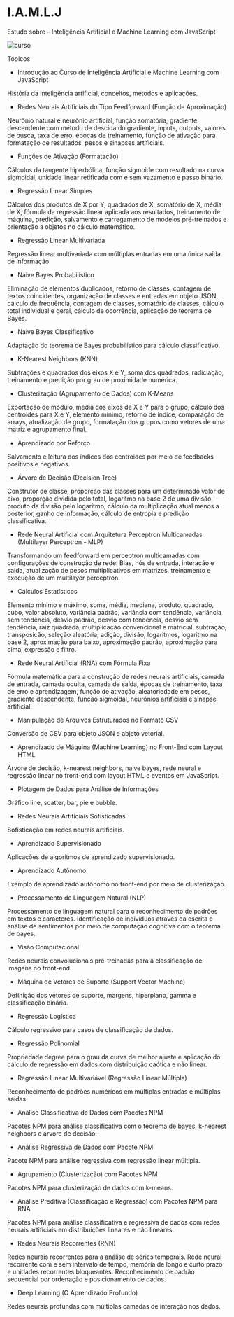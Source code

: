# I.A.M.L.J
Estudo sobre - Inteligência Artificial e Machine Learning com JavaScript

![curso](https://user-images.githubusercontent.com/38336873/217972825-d353a06b-bb68-4e33-9250-3081f0014bac.png)

Tópicos

* Introdução ao Curso de Inteligência Artificial e Machine Learning com JavaScript

História da inteligência artificial, conceitos, métodos e aplicações.



* Redes Neurais Artificiais do Tipo Feedforward (Função de Aproximação)

Neurônio natural e neurônio artificial, função somatória, gradiente descendente com método de descida do gradiente, inputs, outputs, valores de busca, taxa de erro, épocas de treinamento, função de ativação para formatação de resultados, pesos e sinapses artificiais.



* Funções de Ativação (Formatação)

Cálculos da tangente hiperbólica, função sigmoide com resultado na curva sigmoidal, unidade linear retificada com e sem vazamento e passo binário.



* Regressão Linear Simples

Cálculos dos produtos de X por Y, quadrados de X, somatório de X, média de X, fórmula da regressão linear aplicada aos resultados, treinamento de máquina, predição, salvamento e carregamento de modelos pré-treinados e orientação a objetos no cálculo matemático.



* Regressão Linear Multivariada

Regressão linear multivariada com múltiplas entradas em uma única saída de informação.



* Naive Bayes Probabilístico

Eliminação de elementos duplicados, retorno de classes, contagem de textos coincidentes, organização de classes e entradas em objeto JSON, cálculo de frequência, contagem de classes, somatório de classes, cálculo total individual e geral, cálculo de ocorrência, aplicação do teorema de Bayes.



* Naive Bayes Classificativo

Adaptação do teorema de Bayes probabilístico para cálculo classificativo.



* K-Nearest Neighbors (KNN)

Subtrações e quadrados dos eixos X e Y, soma dos quadrados, radiciação, treinamento e predição por grau de proximidade numérica.



* Clusterização (Agrupamento de Dados) com K-Means

Exportação de módulo, média dos eixos de X e Y para o grupo, cálculo dos centroides para X e Y, elemento mínimo, retorno de índice, comparação de arrays, atualização de grupo, formatação dos grupos como vetores de uma matriz e agrupamento final.



* Aprendizado por Reforço

Salvamento e leitura dos índices dos centroides por meio de feedbacks positivos e negativos.



* Árvore de Decisão (Decision Tree)

Construtor de classe, proporção das classes para um determinado valor de eixo, proporção dividida pelo total, logaritmo na base 2 de uma divisão, produto da divisão pelo logaritmo, cálculo da multiplicação atual menos a posterior, ganho de informação, cálculo de entropia e predição classificativa.



* Rede Neural Artificial com Arquitetura Perceptron Multicamadas (Multilayer Perceptron - MLP)

Transformando um feedforward em perceptron multicamadas com configurações de construção de rede. Bias, nós de entrada, interação e saída, atualização de pesos multiplicativos em matrizes, treinamento e execução de um multilayer perceptron.



* Cálculos Estatísticos

Elemento mínimo e máximo, soma, média, mediana, produto, quadrado, cubo, valor absoluto, variância padrão, variância com tendência, variância sem tendência, desvio padrão, desvio com tendência, desvio sem tendência, raiz quadrada, multiplicação convencional e matricial, subtração, transposição, seleção aleatória, adição, divisão, logaritmos, logaritmo na base 2, aproximação para baixo, aproximação padrão, aproximação para cima, expressão e filtro.



* Rede Neural Artificial (RNA) com Fórmula Fixa

Fórmula matemática para a construção de redes neurais artificiais, camada de entrada, camada oculta, camada de saída, épocas de treinamento, taxa de erro e aprendizagem, função de ativação, aleatoriedade em pesos, gradiente descendente, função sigmoidal, neurônios artificiais e sinapse artificial.



* Manipulação de Arquivos Estruturados no Formato CSV

Conversão de CSV para objeto JSON e abjeto vetorial.



* Aprendizado de Máquina (Machine Learning) no Front-End com Layout HTML

Árvore de decisão, k-nearest neighbors, naive bayes, rede neural e regressão linear no front-end com layout HTML e eventos em JavaScript.



* Plotagem de Dados para Análise de Informações

Gráfico line, scatter, bar, pie e bubble.



* Redes Neurais Artificiais Sofisticadas

Sofisticação em redes neurais artificiais.



* Aprendizado Supervisionado

Aplicações de algoritmos de aprendizado supervisionado.



* Aprendizado Autônomo

Exemplo de aprendizado autônomo no front-end por meio de clusterização.



* Processamento de Linguagem Natural (NLP)

Processamento de linguagem natural para o reconhecimento de padrões em textos e caracteres. Identificação de indivíduos através da escrita e análise de sentimentos por meio de computação cognitiva com o teorema de bayes.



* Visão Computacional

Redes neurais convolucionais pré-treinadas para a classificação de imagens no front-end.



* Máquina de Vetores de Suporte (Support Vector Machine)

Definição dos vetores de suporte, margens, hiperplano, gamma e classificação binária.



* Regressão Logística

Cálculo regressivo para casos de classificação de dados.



* Regressão Polinomial

Propriedade degree para o grau da curva de melhor ajuste e aplicação do cálculo de regressão em dados com distribuição caótica e não linear.



* Regressão Linear Multivariável (Regressão Linear Múltipla)

Reconhecimento de padrões numéricos em múltiplas entradas e múltiplas saídas.



* Análise Classificativa de Dados com Pacotes NPM

Pacotes NPM para análise classificativa com o teorema de bayes, k-nearest neighbors e árvore de decisão.



* Análise Regressiva de Dados com Pacote NPM

Pacote NPM para análise regressiva com regressão linear múltipla.



* Agrupamento (Clusterização) com Pacotes NPM

Pacotes NPM para clusterização de dados com k-means.



* Análise Preditiva (Classificação e Regressão) com Pacotes NPM para RNA

Pacotes NPM para análise classificativa e regressiva de dados com redes neurais artificiais em distribuições lineares e não lineares.



* Redes Neurais Recorrentes (RNN)

Redes neurais recorrentes para a análise de séries temporais. Rede neural recorrente com e sem intervalo de tempo, memória de longo e curto prazo e unidades recorrentes bloqueantes. Reconhecimento de padrão sequencial por ordenação e posicionamento de dados.



* Deep Learning (O Aprendizado Profundo)

Redes neurais profundas com múltiplas camadas de interação nos dados.
